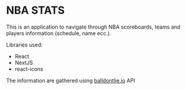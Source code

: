 # NBA STATS
This is an application to navigate through NBA scoreboards, teams and players information (schedule, name ecc.).

Libraries used:
- React
- NextJS 
- react-icons

The information are gathered using [balldontlie.io](https://www.balldontlie.io/) API
